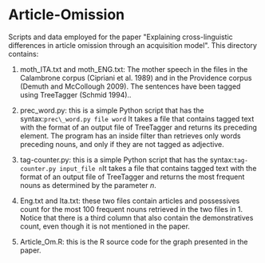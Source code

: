 # Article-Omission
Scripts and data employed for the paper "Explaining cross-linguistic differences in article omission through an acquisition model". This directory contains:

1. moth\_ITA.txt and moth\_ENG.txt: The mother speech in the files in the Calambrone corpus (Cipriani et al. 1989) and in the Providence corpus (Demuth and McCollough 2009). The sentences have been tagged using TreeTagger (Schmid 1994)..
2. prec\_word.py: this is a simple Python script that has the syntax:```prec\_word.py file word``` It takes a file that contains tagged text with the format of an output file of TreeTagger and returns its preceding element. The program has an inside filter than retrieves only words preceding nouns, and only if they are not tagged as adjective.

3. tag-counter.py: this is a simple Python script that has the syntax:```tag-counter.py input_file n```It takes a file that contains tagged text with the format of an output file of TreeTagger and returns the most frequent nouns as determined by the parameter *n*. 

5. Eng.txt and Ita.txt: these two files contain articles and possessives count for the most 100 frequent nouns retrieved in the two files in 1. Notice that there is a third column that also contain the demonstratives count, even though it is not mentioned in the paper.

5. Article\_Om.R: this is the R source code for the graph presented in the paper.

